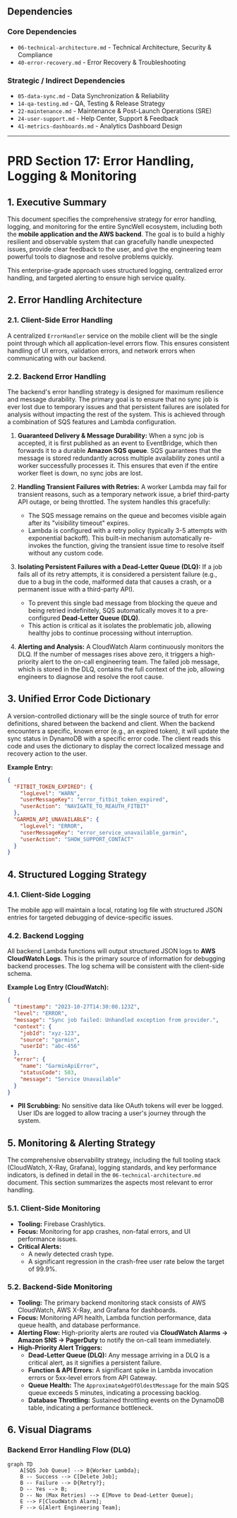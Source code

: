 ## Dependencies

### Core Dependencies
- `06-technical-architecture.md` - Technical Architecture, Security & Compliance
- `40-error-recovery.md` - Error Recovery & Troubleshooting

### Strategic / Indirect Dependencies
- `05-data-sync.md` - Data Synchronization & Reliability
- `14-qa-testing.md` - QA, Testing & Release Strategy
- `22-maintenance.md` - Maintenance & Post-Launch Operations (SRE)
- `24-user-support.md` - Help Center, Support & Feedback
- `41-metrics-dashboards.md` - Analytics Dashboard Design

---

# PRD Section 17: Error Handling, Logging & Monitoring

## 1. Executive Summary

This document specifies the comprehensive strategy for error handling, logging, and monitoring for the entire SyncWell ecosystem, including both the **mobile application and the AWS backend**. The goal is to build a highly resilient and observable system that can gracefully handle unexpected issues, provide clear feedback to the user, and give the engineering team powerful tools to diagnose and resolve problems quickly.

This enterprise-grade approach uses structured logging, centralized error handling, and targeted alerting to ensure high service quality.

## 2. Error Handling Architecture

### 2.1. Client-Side Error Handling
A centralized `ErrorHandler` service on the mobile client will be the single point through which all application-level errors flow. This ensures consistent handling of UI errors, validation errors, and network errors when communicating with our backend.

### 2.2. Backend Error Handling
The backend's error handling strategy is designed for maximum resilience and message durability. The primary goal is to ensure that no sync job is ever lost due to temporary issues and that persistent failures are isolated for analysis without impacting the rest of the system. This is achieved through a combination of SQS features and Lambda configuration.

1.  **Guaranteed Delivery & Message Durability:** When a sync job is accepted, it is first published as an event to EventBridge, which then forwards it to a durable **Amazon SQS queue**. SQS guarantees that the message is stored redundantly across multiple availability zones until a worker successfully processes it. This ensures that even if the entire worker fleet is down, no sync jobs are lost.

2.  **Handling Transient Failures with Retries:** A worker Lambda may fail for transient reasons, such as a temporary network issue, a brief third-party API outage, or being throttled. The system handles this gracefully:
    *   The SQS message remains on the queue and becomes visible again after its "visibility timeout" expires.
    *   Lambda is configured with a retry policy (typically 3-5 attempts with exponential backoff). This built-in mechanism automatically re-invokes the function, giving the transient issue time to resolve itself without any custom code.

3.  **Isolating Persistent Failures with a Dead-Letter Queue (DLQ):** If a job fails all of its retry attempts, it is considered a persistent failure (e.g., due to a bug in the code, malformed data that causes a crash, or a permanent issue with a third-party API).
    *   To prevent this single bad message from blocking the queue and being retried indefinitely, SQS automatically moves it to a pre-configured **Dead-Letter Queue (DLQ)**.
    *   This action is critical as it isolates the problematic job, allowing healthy jobs to continue processing without interruption.

4.  **Alerting and Analysis:** A CloudWatch Alarm continuously monitors the DLQ. If the number of messages rises above zero, it triggers a high-priority alert to the on-call engineering team. The failed job message, which is stored in the DLQ, contains the full context of the job, allowing engineers to diagnose and resolve the root cause.

## 3. Unified Error Code Dictionary

A version-controlled dictionary will be the single source of truth for error definitions, shared between the backend and client. When the backend encounters a specific, known error (e.g., an expired token), it will update the sync status in DynamoDB with a specific error code. The client reads this code and uses the dictionary to display the correct localized message and recovery action to the user.

**Example Entry:**
```json
{
  "FITBIT_TOKEN_EXPIRED": {
    "logLevel": "WARN",
    "userMessageKey": "error_fitbit_token_expired",
    "userAction": "NAVIGATE_TO_REAUTH_FITBIT"
  },
  "GARMIN_API_UNAVAILABLE": {
    "logLevel": "ERROR",
    "userMessageKey": "error_service_unavailable_garmin",
    "userAction": "SHOW_SUPPORT_CONTACT"
  }
}
```

## 4. Structured Logging Strategy

### 4.1. Client-Side Logging
The mobile app will maintain a local, rotating log file with structured JSON entries for targeted debugging of device-specific issues.

### 4.2. Backend Logging
All backend Lambda functions will output structured JSON logs to **AWS CloudWatch Logs**. This is the primary source of information for debugging backend processes. The log schema will be consistent with the client-side schema.

**Example Log Entry (CloudWatch):**
```json
{
  "timestamp": "2023-10-27T14:30:00.123Z",
  "level": "ERROR",
  "message": "Sync job failed: Unhandled exception from provider.",
  "context": {
    "jobId": "xyz-123",
    "source": "garmin",
    "userId": "abc-456"
  },
  "error": {
    "name": "GarminApiError",
    "statusCode": 503,
    "message": "Service Unavailable"
  }
}
```
*   **PII Scrubbing:** No sensitive data like OAuth tokens will ever be logged. User IDs are logged to allow tracing a user's journey through the system.

## 5. Monitoring & Alerting Strategy

The comprehensive observability strategy, including the full tooling stack (CloudWatch, X-Ray, Grafana), logging standards, and key performance indicators, is defined in detail in the `06-technical-architecture.md` document. This section summarizes the aspects most relevant to error handling.

### 5.1. Client-Side Monitoring
*   **Tooling:** Firebase Crashlytics.
*   **Focus:** Monitoring for app crashes, non-fatal errors, and UI performance issues.
*   **Critical Alerts:**
    *   A newly detected crash type.
    *   A significant regression in the crash-free user rate below the target of 99.9%.

### 5.2. Backend-Side Monitoring
*   **Tooling:** The primary backend monitoring stack consists of AWS CloudWatch, AWS X-Ray, and Grafana for dashboards.
*   **Focus:** Monitoring API health, Lambda function performance, data queue health, and database performance.
*   **Alerting Flow:** High-priority alerts are routed via **CloudWatch Alarms → Amazon SNS → PagerDuty** to notify the on-call team immediately.
*   **High-Priority Alert Triggers:**
    *   **Dead-Letter Queue (DLQ):** Any message arriving in a DLQ is a critical alert, as it signifies a persistent failure.
    *   **Function & API Errors:** A significant spike in Lambda invocation errors or 5xx-level errors from API Gateway.
    *   **Queue Health:** The `ApproximateAgeOfOldestMessage` for the main SQS queue exceeds 5 minutes, indicating a processing backlog.
    *   **Database Throttling:** Sustained throttling events on the DynamoDB table, indicating a performance bottleneck.

## 6. Visual Diagrams

### Backend Error Handling Flow (DLQ)
```mermaid
graph TD
    A[SQS Job Queue] --> B{Worker Lambda};
    B -- Success --> C[Delete Job];
    B -- Failure --> D{Retry?};
    D -- Yes --> B;
    D -- No (Max Retries) --> E[Move to Dead-Letter Queue];
    E --> F[CloudWatch Alarm];
    F --> G[Alert Engineering Team];
```
